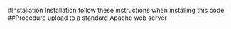 #Installation Installation
follow these instructions when installing this code
##Procedure
upload to a standard Apache web server
